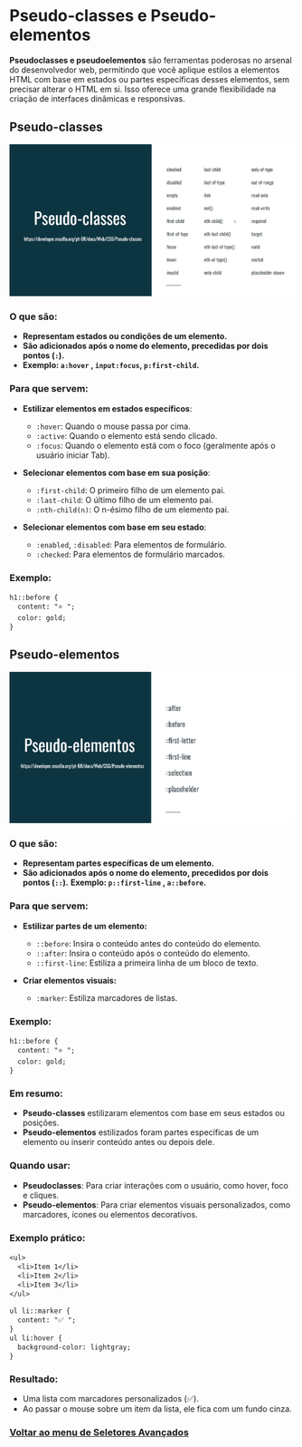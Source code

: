 # Pseudo-classes e Pseudo-elementos

**Pseudoclasses e pseudoelementos** são ferramentas poderosas no arsenal do desenvolvedor web, permitindo que você aplique estilos a elementos HTML com base em estados ou partes específicas desses elementos, sem precisar alterar o HTML em si. Isso oferece uma grande flexibilidade na criação de interfaces dinâmicas e responsivas.

## Pseudo-classes

<img src="./img/pseudo-classes-09.jpg">

### O que são:

- **Representam estados ou condições de um elemento.**
- **São adicionados após o nome do elemento, precedidas por dois pontos (`:`).**
- **Exemplo: `a:hover` , `input:focus`, `p:first-child`.**

### Para que servem:

- **Estilizar elementos em estados específicos**:
  - `:hover`: Quando o mouse passa por cima.
  - `:active`: Quando o elemento está sendo clicado.
  - `:focus`: Quando o elemento está com o foco (geralmente após o usuário iniciar Tab).

- **Selecionar elementos com base em sua posição**:
  - `:first-child`: O primeiro filho de um elemento pai.
  - `:last-child`: O último filho de um elemento pai.
  - `:nth-child(n)`: O n-ésimo filho de um elemento pai.

- **Selecionar elementos com base em seu estado**:
  - `:enabled`, `:disabled`: Para elementos de formulário.
  - `:checked`: Para elementos de formulário marcados.

### Exemplo:

```
h1::before {
  content: "⭐ ";
  color: gold;
}
```

## Pseudo-elementos

<img src="./img/pseudo-elementos-01.PNG">

### O que são:

- **Representam partes específicas de um elemento.**
- **São adicionados após o nome do elemento, precedidos por dois pontos (`::`).**
**Exemplo: `p::first-line` , `a::before`.**

### Para que servem:

- **Estilizar partes de um elemento:**
  - `::before`: Insira o conteúdo antes do conteúdo do elemento.
  - `::after`: Insira o conteúdo após o conteúdo do elemento.
  - `::first-line`: Estiliza a primeira linha de um bloco de texto.

- **Criar elementos visuais:**
  - `:marker`: Estiliza marcadores de listas.

### Exemplo:

```
h1::before {
  content: "⭐ ";
  color: gold;
}
```

### Em resumo:

- **Pseudo-classes** estilizaram elementos com base em seus estados ou posições.
- **Pseudo-elementos** estilizados foram partes específicas de um elemento ou inserir conteúdo antes ou depois dele.

### Quando usar:

- **Pseudoclasses**: Para criar interações com o usuário, como hover, foco e cliques.
- **Pseudo-elementos**: Para criar elementos visuais personalizados, como marcadores, ícones ou elementos decorativos.

### Exemplo prático:

```
<ul>
  <li>Item 1</li>
  <li>Item 2</li>
  <li>Item 3</li>
</ul>
```
```
ul li::marker {
  content: "✅ ";
}
ul li:hover {
  background-color: lightgray;
}
```

### Resultado:

- Uma lista com marcadores personalizados (✅).
- Ao passar o mouse sobre um item da lista, ele fica com um fundo cinza.

### [Voltar ao menu de Seletores Avançados](Menu.md)